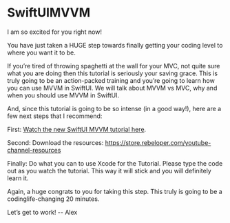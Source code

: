 # SwiftUIMVVM

I am so excited for you right now!

You have just taken a HUGE step towards finally getting your coding level to where you want it to be.

If you’re tired of throwing spaghetti at the wall for your MVC, not quite sure what you are doing then this tutorial is seriously your saving grace.
This is truly going to be an action-packed training and you’re going to learn how you can use MVVM in SwiftUI. We will talk about MVVM vs MVC, why and when you should use MVVM in SwiftUI. 

And, since this tutorial is going to be so intense (in a good way!), here are a few next steps that I recommend:

First: [Watch the new SwiftUI MVVM tutorial here](https://www.youtube.com/watch?v=EhtK_H9LsYQ&list=PL_csAAO9PQ8YzCQmaDdcOc7nLmht69Clz&index=2). 

Second: Download the resources:  https://store.rebeloper.com/youtube-channel-resources

Finally: Do what you can to use Xcode for the Tutorial. Please type the code out as you watch the tutorial. This way it will stick and you will definitely learn it.

Again, a huge congrats to you for taking this step. This truly is going to be a codinglife-changing 20 minutes.

Let’s get to work!
-- Alex
